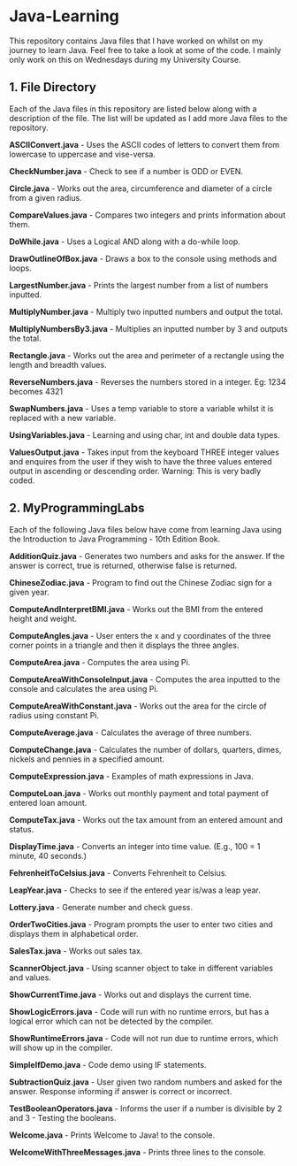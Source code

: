 # Java-Learning
This repository contains Java files that I have worked on whilst on my journey to learn Java. Feel free to take a look at some of the code. I mainly only work on this on Wednesdays during my University Course.

## 1. File Directory
Each of the Java files in this repository are listed below along with a description of the file. The list will be updated as I add more Java files to the repository.

**ASCIIConvert.java** - Uses the ASCII codes of letters to convert them from lowercase to uppercase and vise-versa.

**CheckNumber.java** - Check to see if a number is ODD or EVEN.

**Circle.java** - Works out the area, circumference and diameter of a circle from a given radius.

**CompareValues.java** - Compares two integers and prints information about them.

**DoWhile.java** - Uses a Logical AND along with a do-while loop.

**DrawOutlineOfBox.java** - Draws a box to the console using methods and loops.

**LargestNumber.java** - Prints the largest number from a list of numbers inputted.

**MultiplyNumber.java** - Multiply two inputted numbers and output the total.

**MultiplyNumbersBy3.java** - Multiplies an inputted number by 3 and outputs the total.

**Rectangle.java** - Works out the area and perimeter of a rectangle using the length and breadth values.

**ReverseNumbers.java** - Reverses the numbers stored in a integer. Eg: 1234 becomes 4321

**SwapNumbers.java** - Uses a temp variable to store a variable whilst it is replaced with a new variable.

**UsingVariables.java** - Learning and using char, int and double data types.

**ValuesOutput.java** - Takes input from the keyboard THREE integer values and enquires from the user if they wish to have the three values entered output in ascending or descending order. Warning: This is very badly coded.

## 2. MyProgrammingLabs
Each of the following Java files below have come from learning Java using the Introduction to Java Programming - 10th Edition Book.

**AdditionQuiz.java** - Generates two numbers and asks for the answer. If the answer is correct, true is returned, otherwise false is returned.

**ChineseZodiac.java** - Program to find out the Chinese Zodiac sign for a given year.

**ComputeAndInterpretBMI.java** - Works out the BMI from the entered height and weight.

**ComputeAngles.java** - User enters the x and y coordinates of the three corner points in a triangle and then it displays the three angles.

**ComputeArea.java** - Computes the area using Pi.

**ComputeAreaWithConsoleInput.java** - Computes the area inputted to the console and calculates the area using Pi.

**ComputeAreaWithConstant.java** - Works out the area for the circle of radius using constant Pi.

**ComputeAverage.java** - Calculates the average of three numbers.

**ComputeChange.java** - Calculates the number of dollars, quarters, dimes, nickels and pennies in a specified amount.

**ComputeExpression.java** - Examples of math expressions in Java.

**ComputeLoan.java** - Works out monthly payment and total payment of entered loan amount.

**ComputeTax.java** - Works out the tax amount from an entered amount and status.

**DisplayTime.java** - Converts an integer into time value. (E.g., 100 = 1 minute, 40 seconds.)

**FehrenheitToCelsius.java** - Converts Fehrenheit to Celsius.

**LeapYear.java** - Checks to see if the entered year is/was a leap year.

**Lottery.java** - Generate number and check guess.

**OrderTwoCities.java** - Program prompts the user to enter two cities and displays them in alphabetical order.

**SalesTax.java** - Works out sales tax.

**ScannerObject.java** - Using scanner object to take in different variables and values.

**ShowCurrentTime.java** - Works out and displays the current time.

**ShowLogicErrors.java** - Code will run with no runtime errors, but has a logical error which can not be detected by the compiler.

**ShowRuntimeErrors.java** - Code will not run due to runtime errors, which will show up in the compiler.

**SimpleIfDemo.java** - Code demo using IF statements.

**SubtractionQuiz.java** - User given two random numbers and asked for the answer. Response informing if answer is correct or incorrect.

**TestBooleanOperators.java** - Informs the user if a number is divisible by 2 and 3 - Testing the booleans.

**Welcome.java** - Prints Welcome to Java! to the console.

**WelcomeWithThreeMessages.java** - Prints three lines to the console.

